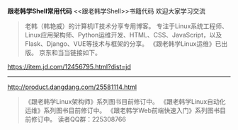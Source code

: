 **跟老韩学Shell常用代码**
<<跟老韩学Shell>>书籍代码
欢迎大家学习交流

>老韩（韩艳威）的计算机IT技术分享专用博客。
专注于Linux系统工程师、Linux应用架构师、Python运维开发、HTML、CSS、JavaScript，以及Flask、Django、VUE等技术与框架的分享。 
《跟老韩学Linux运维》已出版。 京东和当当链接如下。

https://item.jd.com/12456795.html?dist=jd
***
http://product.dangdang.com/25581114.html

>《跟老韩学Linux架构师》系列图书目前修订中。
《跟老韩学Linux自动化运维》系列图书目前修订中。
《跟老韩学Web前端快速入门》系列图书目前修订中。 
读者QQ群：225308766
